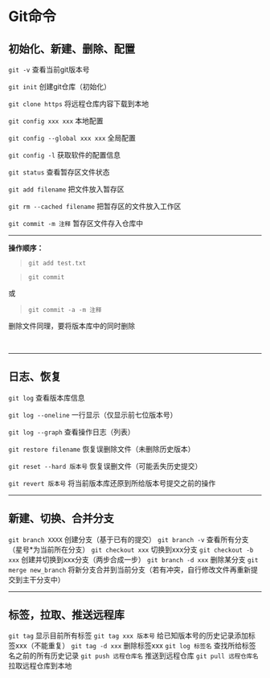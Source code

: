 Git命令
=======

初始化、新建、删除、配置
------------------------

`git -v` 查看当前git版本号

`git init` 创建git仓库（初始化）

`git clone https`  将远程仓库内容下载到本地

`git config xxx xxx` 本地配置

`git config --global xxx xxx` 全局配置

`git config -l` 获取软件的配置信息

`git status` 查看暂存区文件状态

`git add filename` 把文件放入暂存区

`git rm --cached filename` 把暂存区的文件放入工作区

`git commit -m 注释` 暂存区文件存入仓库中



---



**操作顺序：**

>   `git add test.txt`

>   `git commit`

或

>   `git commit -a -m 注释`

删除文件同理，要将版本库中的同时删除

 

---



## 日志、恢复

`git log` 查看版本库信息

`git log --oneline` 一行显示（仅显示前七位版本号）

`git log --graph` 查看操作日志（列表）

`git restore filename` 恢复误删除文件（未删除历史版本）

`git reset --hard 版本号` 恢复误删文件（可能丢失历史提交）

`git revert 版本号`  将当前版本库还原到所给版本号提交之前的操作



---



## 新建、切换、合并分支

`git branch XXXX` 创建分支（基于已有的提交）
`git branch -v` 查看所有分支（星号*为当前所在分支）
`git checkout xxx` 切换到xxx分支
`git checkout -b xxx` 创建并切换到xxx分支（两步合成一步）
`git branch -d xxx` 删除某分支
`git merge new_branch` 将新分支合并到当前分支（若有冲突，自行修改文件再重新提交到主干分支中）



---



## 标签，拉取、推送远程库

`git tag`  显示目前所有标签
`git tag xxx 版本号` 给已知版本号的历史记录添加标签xxx（不能重复）
`git tag -d xxx` 删除标签xxx
`git log 标签名` 查找所给标签名之前的所有历史记录
`git push 远程仓库名` 推送到远程仓库
`git pull 远程仓库名` 拉取远程仓库到本地

 

 
